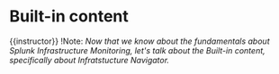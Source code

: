 # Built-in content
{{instructor}}
!Note:
*Now that we know about the fundamentals about Splunk Infrastructure Monitoring, let's talk about the Built-in content, specifically about Infratstucture Navigator.*